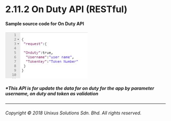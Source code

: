 # 2.11.2 On Duty API \(RESTful\)



#### Sample source code for On Duty API

![](/assets/ondutyjson.JPG)



##### \*This API is for update the data for on duty for the app by parameter username, on duty and token as validation

---

###### Copyright © 2018 Unixus Solutions Sdn. Bhd. All rights reserved.

